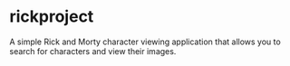 # rickproject
A simple Rick and Morty character viewing application that allows you to search for characters and view their images.
